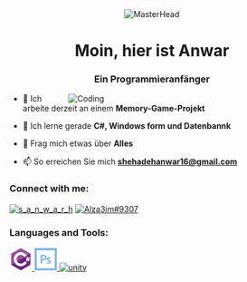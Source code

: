 <div align="center">
  <img src="https://media1.giphy.com/media/v1.Y2lkPTc5MGI3NjExNjRlMmI0MzllZTk5ODJjYzJkNjFiODE0ZDA3YjRlNGUyMTc0MjM5MyZlcD12MV9pbnRlcm5hbF9naWZzX2dpZklkJmN0PWc/2IudUHdI075HL02Pkk/giphy.gif" alt="MasterHead">
</div>
<h1 align="center">Moin, hier ist Anwar</h1>
<h3 align="center">Ein Programmieranfänger</h3>
<img align="right" alt="Coding" width="400" src="https://media.tenor.com/YNqsJbmb_yMAAAAd/coding.gif">

- 🔭 Ich arbeite derzeit an einem **Memory-Game-Projekt**

- 🌱 Ich lerne gerade **C#, Windows form und Datenbannk**

- 💬 Frag mich etwas über **Alles**

- 📫 So erreichen Sie mich **shehadehanwar16@gmail.com**

<h3 align="left">Connect with me:</h3>
<p align="left">
<a href="https://instagram.com/s_a_n_w_a_r_h" target="blank"><img align="center" src="https://raw.githubusercontent.com/rahuldkjain/github-profile-readme-generator/master/src/images/icons/Social/instagram.svg" alt="s_a_n_w_a_r_h" height="30" width="40" /></a>
<a href="https://discord.gg/9307" target="blank"><img align="center" src="https://raw.githubusercontent.com/rahuldkjain/github-profile-readme-generator/master/src/images/icons/Social/discord.svg" alt="Alza3im#9307" height="30" width="40" /></a>
</p>

<h3 align="left">Languages and Tools:</h3>
<p align="left"> <a href="https://www.w3schools.com/cs/" target="_blank" rel="noreferrer"> <img src="https://raw.githubusercontent.com/devicons/devicon/master/icons/csharp/csharp-original.svg" alt="csharp" width="40" height="40"/> </a> <a href="https://www.photoshop.com/en" target="_blank" rel="noreferrer"> <img src="https://raw.githubusercontent.com/devicons/devicon/master/icons/photoshop/photoshop-line.svg" alt="photoshop" width="40" height="40"/> </a> <a href="https://unity.com/" target="_blank" rel="noreferrer"> <img src="https://www.vectorlogo.zone/logos/unity3d/unity3d-icon.svg" alt="unity" width="40" height="40"/> </a> </p>
